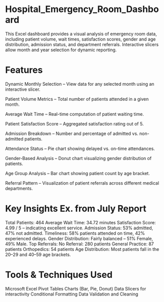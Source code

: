 # Hospital_Emergency_Room_Dashboard
This Excel dashboard provides a visual analysis of emergency room data, including patient volume, wait times, satisfaction scores, gender and age distribution, admission status, and department referrals. Interactive slicers allow month and year selection for dynamic reporting.

# Features
Dynamic Monthly Selection – View data for any selected month using an interactive slicer.

Patient Volume Metrics – Total number of patients attended in a given month.

Average Wait Time – Real-time computation of patient waiting time.

Patient Satisfaction Score – Aggregated satisfaction rating out of 5.

Admission Breakdown – Number and percentage of admitted vs. non-admitted patients.

Attendance Status – Pie chart showing delayed vs. on-time attendances.

Gender-Based Analysis – Donut chart visualizing gender distribution of patients.

Age Group Analysis – Bar chart showing patient count by age bracket.

Referral Pattern – Visualization of patient referrals across different medical departments.

# Key Insights Ex. from July Report
Total Patients: 464
Average Wait Time: 34.72 minutes
Satisfaction Score: 4.99 / 5 – indicating excellent service.
Admission Status: 53% admitted, 47% not admitted.
Timeliness: 58% patients attended on time, 42% experienced delays.
Gender Distribution: Fairly balanced – 51% Female, 49% Male.
Top Referrals:
No Referral: 280 patients
General Practice: 87 patients
Orthopedics: 54 patients
Age Distribution: Most patients fall in the 20–29 and 40–59 age brackets.

# Tools & Techniques Used
Microsoft Excel
Pivot Tables
Charts (Bar, Pie, Donut)
Data Slicers for interactivity
Conditional Formatting
Data Validation and Cleaning

